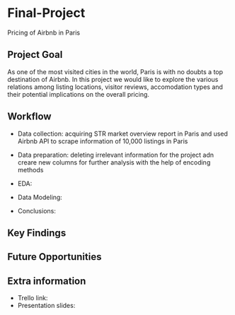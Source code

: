 # Final-Project
Pricing of Airbnb in Paris

## Project Goal
As one of the most visited cities in the world, Paris is with no doubts a top destination of Airbnb. In this project we would like to explore the various relations among listing locations, visitor reviews, accomodation types and their potential implications on the overall pricing. 

## Workflow

- Data collection: 
acquiring STR market overview report in Paris and used Airbnb API to scrape information of 10,000 listings in Paris

- Data preparation: 
deleting irrelevant information for the project adn creare new columns for further analysis with the help of encoding methods

- EDA: 
- Data Modeling: 
- Conclusions: 

## Key Findings

## Future Opportunities

## Extra information
- Trello link:
- Presentation slides:

